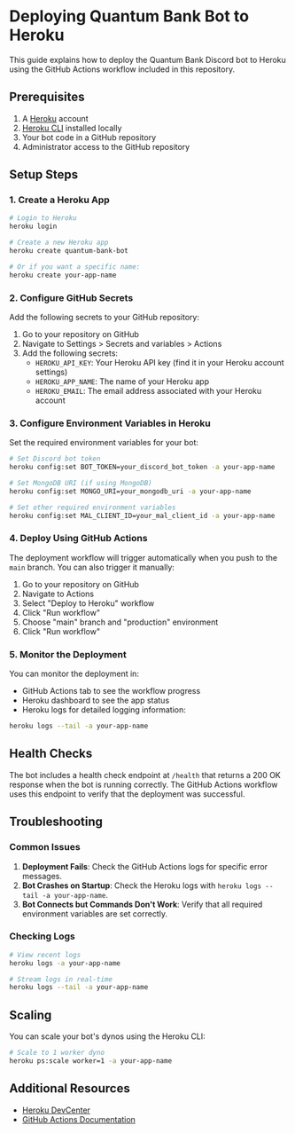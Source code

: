 # Deploying Quantum Bank Bot to Heroku

This guide explains how to deploy the Quantum Bank Discord bot to Heroku using the GitHub Actions workflow included in this repository.

## Prerequisites

1. A [Heroku](https://heroku.com) account
2. [Heroku CLI](https://devcenter.heroku.com/articles/heroku-cli) installed locally
3. Your bot code in a GitHub repository
4. Administrator access to the GitHub repository

## Setup Steps

### 1. Create a Heroku App

```bash
# Login to Heroku
heroku login

# Create a new Heroku app
heroku create quantum-bank-bot

# Or if you want a specific name:
heroku create your-app-name
```

### 2. Configure GitHub Secrets

Add the following secrets to your GitHub repository:

1. Go to your repository on GitHub
2. Navigate to Settings > Secrets and variables > Actions
3. Add the following secrets:
   - `HEROKU_API_KEY`: Your Heroku API key (find it in your Heroku account settings)
   - `HEROKU_APP_NAME`: The name of your Heroku app
   - `HEROKU_EMAIL`: The email address associated with your Heroku account

### 3. Configure Environment Variables in Heroku

Set the required environment variables for your bot:

```bash
# Set Discord bot token
heroku config:set BOT_TOKEN=your_discord_bot_token -a your-app-name

# Set MongoDB URI (if using MongoDB)
heroku config:set MONGO_URI=your_mongodb_uri -a your-app-name

# Set other required environment variables
heroku config:set MAL_CLIENT_ID=your_mal_client_id -a your-app-name
```

### 4. Deploy Using GitHub Actions

The deployment workflow will trigger automatically when you push to the `main` branch. You can also trigger it manually:

1. Go to your repository on GitHub
2. Navigate to Actions
3. Select "Deploy to Heroku" workflow
4. Click "Run workflow"
5. Choose "main" branch and "production" environment
6. Click "Run workflow"

### 5. Monitor the Deployment

You can monitor the deployment in:

- GitHub Actions tab to see the workflow progress
- Heroku dashboard to see the app status
- Heroku logs for detailed logging information:

```bash
heroku logs --tail -a your-app-name
```

## Health Checks

The bot includes a health check endpoint at `/health` that returns a 200 OK response when the bot is running correctly. The GitHub Actions workflow uses this endpoint to verify that the deployment was successful.

## Troubleshooting

### Common Issues

1. **Deployment Fails**: Check the GitHub Actions logs for specific error messages.
2. **Bot Crashes on Startup**: Check the Heroku logs with `heroku logs --tail -a your-app-name`.
3. **Bot Connects but Commands Don't Work**: Verify that all required environment variables are set correctly.

### Checking Logs

```bash
# View recent logs
heroku logs -a your-app-name

# Stream logs in real-time
heroku logs --tail -a your-app-name
```

## Scaling

You can scale your bot's dynos using the Heroku CLI:

```bash
# Scale to 1 worker dyno
heroku ps:scale worker=1 -a your-app-name
```

## Additional Resources

- [Heroku DevCenter](https://devcenter.heroku.com/)
- [GitHub Actions Documentation](https://docs.github.com/en/actions) 